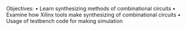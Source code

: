 Objectives:
  • Learn synthesizing methods of combinational circuits
  • Examine how Xilinx tools make synthesizing of combinational circuits
  • Usage of testbench code for making simulation
